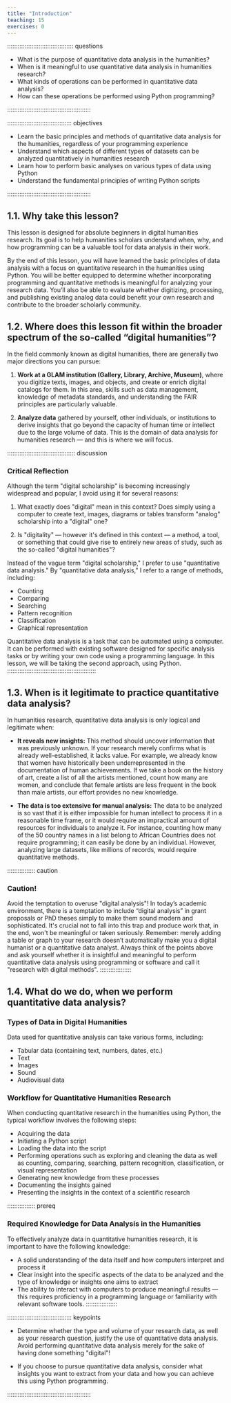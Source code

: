 ```yaml
---
title: "Introduction"
teaching: 15
exercises: 0
---
```


:::::::::::::::::::::::::::::::::::::: questions 

- What is the purpose of quantitative data analysis in the humanities?
- When is it meaningful to use quantitative data analysis in humanities research?
- What kinds of operations can be performed in quantitative data analysis? 
- How can these operations be performed using Python programming?

::::::::::::::::::::::::::::::::::::::::::::::::

::::::::::::::::::::::::::::::::::::: objectives

- Learn the basic principles and methods of quantitative data analysis for the humanities, regardless of your programming experience
- Understand which aspects of different types of datasets can be analyzed quantitatively in humanities research
- Learn how to perform basic analyses on various types of data using Python
- Understand the fundamental principles of writing Python scripts

::::::::::::::::::::::::::::::::::::::::::::::::


## 1.1. Why take this lesson?

This lesson is designed for absolute beginners in digital humanities research. Its goal is to help 
humanities scholars understand when, why, and how programming can be a valuable tool for data 
analysis in their work.

By the end of this lesson, you will have learned the basic principles of data analysis with a focus 
on quantitative research in the humanities using Python. You will be better equipped to determine 
whether incorporating programming and quantitative methods is meaningful for analyzing your 
research data. You’ll also be able to evaluate whether digitizing, processing, and publishing 
existing analog data could benefit your own research and contribute to the broader 
scholarly community.

## 1.2. Where does this lesson fit within the broader spectrum of the so-called “digital humanities”?

In the field commonly known as digital humanities, there are generally two major directions you can pursue:

1. **Work at a GLAM institution (Gallery, Library, Archive, Museum)**, where you digitize texts, images, 
and objects, and create or enrich digital catalogs for them. In this area, skills such as data management, 
knowledge of metadata standards, and understanding the FAIR principles are particularly valuable.

2. **Analyze data** gathered by yourself, other individuals, or institutions to derive insights 
that go beyond the capacity of human time or intellect due to the large volume of data. 
This is the domain of data analysis for humanities research — and this is where we will focus.


::::::::::::::::::::::::::::::::::::::: discussion
### Critical Reflection

Although the term "digital scholarship" is becoming increasingly widespread and popular, I avoid 
using it for several reasons:

1. What exactly does "digital" mean in this context? Does simply using a computer to create text, 
images, diagrams or tables transform "analog" scholarship into a "digital" one?

2. Is "digitality" — however it's defined in this context — a method, a tool, or something that 
could give rise to entirely new areas of study, such as the so-called "digital humanities"?

Instead of the vague term "digital scholarship," I prefer to use "quantitative data analysis." 
By "quantitative data analysis," I refer to a range of methods, including:

- Counting
- Comparing
- Searching
- Pattern recognition
- Classification
- Graphical representation

Quantitative data analysis is a task that can be automated using a computer. It can be performed 
with existing software designed for specific analysis tasks or by writing your own code using a programming 
language. In this lesson, we will be taking the second approach, using Python.
:::::::::::::::::::::::::::::::::::::::::::::::::::

## 1.3. When is it legitimate to practice quantitative data analysis?

In humanities research, quantitative data analysis is only logical and legitimate when:

- **It reveals new insights:** This method should uncover information that was previously unknown. If your 
research merely confirms what is already well-established, it lacks value. For example, we already know 
that women have historically been underrepresented in the documentation of human achievements. If we take 
a book on the history of art, create a list of all the artists mentioned, count how many are women, and 
conclude that female artists are less frequent in the book than male artists, our effort provides no 
new knowledge.

- **The data is too extensive for manual analysis:** The data to be analyzed is so vast that it is either 
impossible for human intellect to process it in a reasonable time frame, or it would require an impractical 
amount of resources for individuals to analyze it. For instance, counting how many of the 50 country names in a 
list belong to African Countries does not require programming; it can easily be done by an individual. 
However, analyzing large datasets, like millions of records, would require quantitative methods.


:::::::::::::::: caution
### Caution!

Avoid the temptation to overuse "digital analysis"! In today’s academic environment, there is a temptation 
to include “digital analysis” in grant proposals or PhD theses simply to make them sound modern and sophisticated. 
It's crucial not to fall into this trap and produce work that, in the end, won't be meaningful or taken seriously. 
Remember: merely adding a table or graph to your research doesn’t automatically make you a digital humanist 
or a quantitative data analyst. Always think of the points above and ask yourself whether it is insightful and 
meaningful to perform quantitative data analysis using programming or software and call it "research with 
digital methods".
::::::::::::::::::

## 1.4. What do we do, when we perform quantitative data analysis?

### Types of Data in Digital Humanities

Data used for quantitative analysis can take various forms, including:

- Tabular data (containing text, numbers, dates, etc.)
- Text
- Images
- Sound
- Audiovisual data

### Workflow for Quantitative Humanities Research

When conducting quantitative research in the humanities using Python, the typical workflow involves the 
following steps:

- Acquiring the data
- Initiating a Python script
- Loading the data into the script
- Performing operations such as exploring and cleaning the data as well as counting, comparing, searching, 
pattern recognition, classification, or visual representation
- Generating new knowledge from these processes
- Documenting the insights gained
- Presenting the insights in the context of a scientific research

:::::::::::::::: prereq

### Required Knowledge for Data Analysis in the Humanities

To effectively analyze data in quantitative humanities research, it is important to have the following knowledge:

- A solid understanding of the data itself and how computers interpret and process it
- Clear insight into the specific aspects of the data to be analyzed and the type of knowledge or insights 
one aims to extract
- The ability to interact with computers to produce meaningful results — this requires proficiency in a 
programming language or familiarity with relevant software tools.
::::::::::::::::::



::::::::::::::::::::::::::::::::::::: keypoints 

- Determine whether the type and volume of your research data, as well as your research question, 
justify the use of quantitative data analysis. Avoid performing quantitative data analysis merely for 
the sake of having done something "digital"! 

- If you choose to pursue quantitative data analysis, consider what insights you want to extract 
from your data and how you can achieve this using Python programming.

::::::::::::::::::::::::::::::::::::::::::::::::

